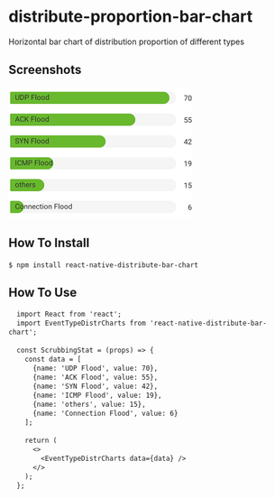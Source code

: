 # distribute-proportion-bar-chart
Horizontal bar chart of distribution proportion of different types

## Screenshots
![Effect diagram](https://raw.githubusercontent.com/KevinPFeng/distribute-proportion-bar-chart/master/images/distribute-bar-chart.png)

## How To Install
```
$ npm install react-native-distribute-bar-chart
```

## How To Use
```
  import React from 'react';
  import EventTypeDistrCharts from 'react-native-distribute-bar-chart';
  
  const ScrubbingStat = (props) => {
    const data = [
      {name: 'UDP Flood', value: 70},
      {name: 'ACK Flood', value: 55},
      {name: 'SYN Flood', value: 42},
      {name: 'ICMP Flood', value: 19},
      {name: 'others', value: 15},
      {name: 'Connection Flood', value: 6}
    ];
    
    return (
      <>
        <EventTypeDistrCharts data={data} />
      </>
    );
  };
```
